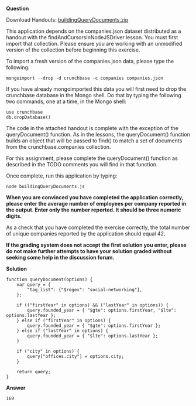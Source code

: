 
**Question**

Download Handouts:
[buildingQueryDocuments.zip](https://github.com/fabiodelabruna/m101js/blob/master/homework-3.3/buildingQueryDocuments.zip?raw=true)

This application depends on the companies.json dataset distributed as a handout with the findAndCursorsInNodeJSDriver lesson. You must first import that collection. Please ensure you are working with an unmodified version of the collection before beginning this exercise.

To import a fresh version of the companies.json data, please type the following:

```
mongoimport --drop -d crunchbase -c companies companies.json
```

If you have already mongoimported this data you will first need to drop the crunchbase database in the Mongo shell. Do that by typing the following two commands, one at a time, in the Mongo shell:

```
use crunchbase
db.dropDatabase()
```

The code in the attached handout is complete with the exception of the queryDocument() function. As in the lessons, the queryDocument() function builds an object that will be passed to find() to match a set of documents from the crunchbase.companies collection.

For this assignment, please complete the queryDocument() function as described in the TODO comments you will find in that function.

Once complete, run this application by typing:

```
node buildingQueryDocuments.js
```

**When you are convinced you have completed the application correctly, please enter the average number of employees per company reported in the output. Enter only the number reported. It should be three numeric digits.**

As a check that you have completed the exercise correctly, the total number of unique companies reported by the application should equal 42.

**If the grading system does not accept the first solution you enter, please do not make further attempts to have your solution graded without seeking some help in the discussion forum.**

**Solution**

```
function queryDocument(options) {
    var query = {
        "tag_list": {"$regex": "social-networking"},
    };

    if (("firstYear" in options) && ("lastYear" in options)) {
        query.founded_year = { "$gte": options.firstYear, "$lte": options.lastYear };
    } else if ("firstYear" in options) {
        query.founded_year = { "$gte": options.firstYear };
    } else if ("lastYear" in options) {
        query.founded_year = { "$lte": options.lastYear };
    }

    if ("city" in options) {
        query["offices.city"] = options.city;
    }

    return query;
}
```


**Answer**

```
169	
```
